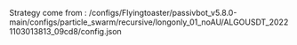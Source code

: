 Strategy come from : /configs/Flyingtoaster/passivbot_v5.8.0-main/configs/particle_swarm/recursive/longonly_01_noAU/ALGOUSDT_20221103013813_09cd8/config.json